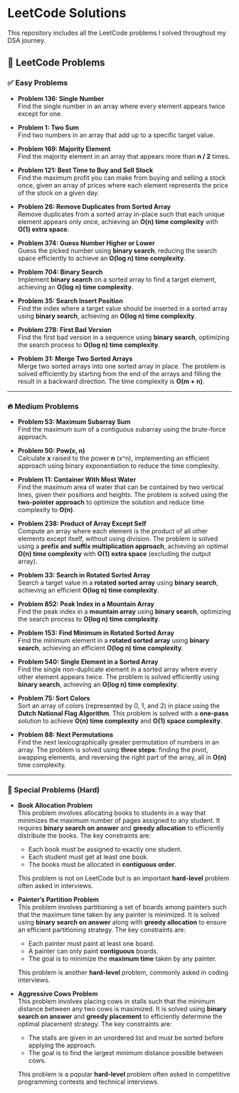 # LeetCode Solutions

This repository includes all the LeetCode problems I solved throughout my DSA journey.

## 🎯 LeetCode Problems

### ✅ Easy Problems
- **Problem 136: Single Number**  
  Find the single number in an array where every element appears twice except for one.

- **Problem 1: Two Sum**  
  Find two numbers in an array that add up to a specific target value.

- **Problem 169: Majority Element**  
  Find the majority element in an array that appears more than **n / 2** times.

- **Problem 121: Best Time to Buy and Sell Stock**  
  Find the maximum profit you can make from buying and selling a stock once, given an array of prices where each element represents the price of the stock on a given day.

- **Problem 26: Remove Duplicates from Sorted Array**  
  Remove duplicates from a sorted array in-place such that each unique element appears only once, achieving an **O(n) time complexity** with **O(1) extra space**.

- **Problem 374: Guess Number Higher or Lower**  
  Guess the picked number using **binary search**, reducing the search space efficiently to achieve an **O(log n) time complexity**.

- **Problem 704: Binary Search**  
  Implement **binary search** on a sorted array to find a target element, achieving an **O(log n) time complexity**.

- **Problem 35: Search Insert Position**  
  Find the index where a target value should be inserted in a sorted array using **binary search**, achieving an **O(log n) time complexity**.

- **Problem 278: First Bad Version**  
  Find the first bad version in a sequence using **binary search**, optimizing the search process to **O(log n) time complexity**.

- **Problem 31: Merge Two Sorted Arrays**  
  Merge two sorted arrays into one sorted array in place. The problem is solved efficiently by starting from the end of the arrays and filling the result in a backward direction. The time complexity is **O(m + n)**.

---

### 🔥 Medium Problems
- **Problem 53: Maximum Subarray Sum**  
  Find the maximum sum of a contiguous subarray using the brute-force approach.

- **Problem 50: Pow(x, n)**  
  Calculate **x** raised to the power **n** (x^n), implementing an efficient approach using binary exponentiation to reduce the time complexity.

- **Problem 11: Container With Most Water**  
  Find the maximum area of water that can be contained by two vertical lines, given their positions and heights. The problem is solved using the **two-pointer approach** to optimize the solution and reduce time complexity to **O(n)**.

- **Problem 238: Product of Array Except Self**  
  Compute an array where each element is the product of all other elements except itself, without using division. The problem is solved using a **prefix and suffix multiplication approach**, achieving an optimal **O(n) time complexity** with **O(1) extra space** (excluding the output array).

- **Problem 33: Search in Rotated Sorted Array**  
  Search a target value in a **rotated sorted array** using **binary search**, achieving an efficient **O(log n) time complexity**.

- **Problem 852: Peak Index in a Mountain Array**  
  Find the peak index in a **mountain array** using **binary search**, optimizing the search process to **O(log n) time complexity**.

- **Problem 153: Find Minimum in Rotated Sorted Array**  
  Find the minimum element in a **rotated sorted array** using **binary search**, achieving an efficient **O(log n) time complexity**.

- **Problem 540: Single Element in a Sorted Array**  
  Find the single non-duplicate element in a sorted array where every other element appears twice. The problem is solved efficiently using **binary search**, achieving an **O(log n) time complexity**.

- **Problem 75: Sort Colors**  
  Sort an array of colors (represented by 0, 1, and 2) in place using the **Dutch National Flag Algorithm**. This problem is solved with a **one-pass** solution to achieve **O(n) time complexity** and **O(1) space complexity**.

- **Problem 88: Next Permutations**  
  Find the next lexicographically greater permutation of numbers in an array. The problem is solved using **three steps**: finding the pivot, swapping elements, and reversing the right part of the array, all in **O(n)** time complexity.

---

### 🚀 Special Problems (Hard)

- **Book Allocation Problem**  
  This problem involves allocating books to students in a way that minimizes the maximum number of pages assigned to any student. It requires **binary search on answer** and **greedy allocation** to efficiently distribute the books. The key constraints are:
  - Each book must be assigned to exactly one student.
  - Each student must get at least one book.
  - The books must be allocated in **contiguous order**.
  
  This problem is not on LeetCode but is an important **hard-level** problem often asked in interviews.

- **Painter’s Partition Problem**  
  This problem involves partitioning a set of boards among painters such that the maximum time taken by any painter is minimized. It is solved using **binary search on answer** along with **greedy allocation** to ensure an efficient partitioning strategy. The key constraints are:
  - Each painter must paint at least one board.
  - A painter can only paint **contiguous** boards.
  - The goal is to minimize the **maximum time** taken by any painter.
  
  This problem is another **hard-level** problem, commonly asked in coding interviews.

- **Aggressive Cows Problem**  
  This problem involves placing cows in stalls such that the minimum distance between any two cows is maximized. It is solved using **binary search on answer** and **greedy placement** to efficiently determine the optimal placement strategy. The key constraints are:
  - The stalls are given in an unordered list and must be sorted before applying the approach.
  - The goal is to find the largest minimum distance possible between cows.
  
  This problem is a popular **hard-level** problem often asked in competitive programming contests and technical interviews.